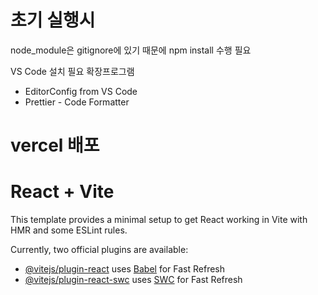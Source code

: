 # 초기 실행시

node_module은 gitignore에 있기 때문에 npm install 수행 필요

VS Code 설치 필요 확장프로그램

- EditorConfig from VS Code
- Prettier - Code Formatter

# vercel 배포

# React + Vite

This template provides a minimal setup to get React working in Vite with HMR and some ESLint rules.

Currently, two official plugins are available:

- [@vitejs/plugin-react](https://github.com/vitejs/vite-plugin-react/blob/main/packages/plugin-react/README.md) uses [Babel](https://babeljs.io/) for Fast Refresh
- [@vitejs/plugin-react-swc](https://github.com/vitejs/vite-plugin-react-swc) uses [SWC](https://swc.rs/) for Fast Refresh
